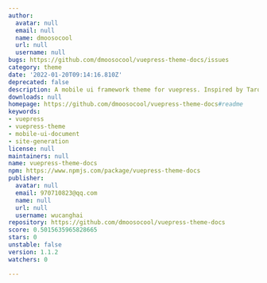 ```yaml
---
author:
  avatar: null
  email: null
  name: dmoosocool
  url: null
  username: null
bugs: https://github.com/dmoosocool/vuepress-theme-docs/issues
category: theme
date: '2022-01-20T09:14:16.810Z'
deprecated: false
description: A mobile ui framework theme for vuepress. Inspired by TaroUI.
downloads: null
homepage: https://github.com/dmoosocool/vuepress-theme-docs#readme
keywords:
- vuepress
- vuepress-theme
- mobile-ui-document
- site-generation
license: null
maintainers: null
name: vuepress-theme-docs
npm: https://www.npmjs.com/package/vuepress-theme-docs
publisher:
  avatar: null
  email: 970710823@qq.com
  name: null
  url: null
  username: wucanghai
repository: https://github.com/dmoosocool/vuepress-theme-docs
score: 0.5015635965828665
stars: 0
unstable: false
version: 1.1.2
watchers: 0

---
```


